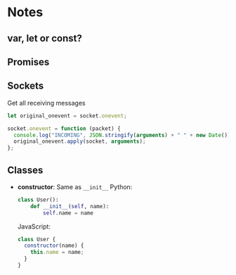 # Notes

## var, let or const?

## Promises

## Sockets

Get all receiving messages

```js
let original_onevent = socket.onevent;

socket.onevent = function (packet) {
  console.log("INCOMING", JSON.stringify(arguments) + " " + new Date());
  original_onevent.apply(socket, arguments);
};
```

## Classes

- **constructor**: Same as `__init__`
  Python:

  ```py
  class User():
      def __init__(self, name):
          self.name = name
  ```

  JavaScript:

  ```js
  class User {
    constructor(name) {
      this.name = name;
    }
  }
  ```
